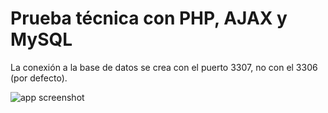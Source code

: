 # Prueba técnica con PHP, AJAX y MySQL

La conexión a la base de datos se crea con el puerto 3307, no con el 3306 (por defecto).

![app screenshot](https://res.cloudinary.com/leprechaunotd/image/upload/v1702623207/prueba-tecnica-php-form/screenshot.png)